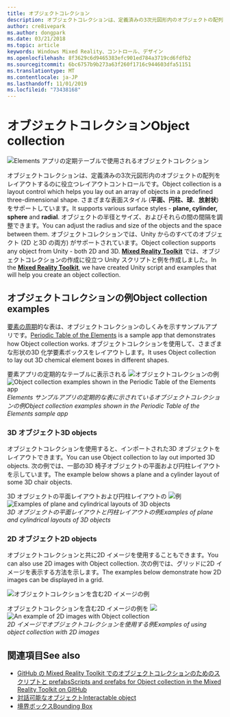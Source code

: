 ```yaml
---
title: オブジェクトコレクション
description: オブジェクトコレクションは、定義済みの3次元図形内のオブジェクトの配列をレイアウトするのに役立つレイアウトコントロールです。
author: cre8ivepark
ms.author: dongpark
ms.date: 03/21/2018
ms.topic: article
keywords: Windows Mixed Reality、コントロール、デザイン
ms.openlocfilehash: 8f3629c6d9465383efc901ed784a3719cd6fdfb2
ms.sourcegitcommit: 6bc6757b9b273a63f260f1716c944603dfa51151
ms.translationtype: MT
ms.contentlocale: ja-JP
ms.lasthandoff: 11/01/2019
ms.locfileid: "73438168"
---
```

# <a name="object-collection"></a><span data-ttu-id="d4f3a-104">オブジェクトコレクション</span><span class="sxs-lookup"><span data-stu-id="d4f3a-104">Object collection</span></span>

![Elements アプリの定期テーブルで使用されるオブジェクトコレクション](images/640px-objectcollection-hero-640px.jpg)<br>


<span data-ttu-id="d4f3a-106">オブジェクトコレクションは、定義済みの3次元図形内のオブジェクトの配列をレイアウトするのに役立つレイアウトコントロールです。</span><span class="sxs-lookup"><span data-stu-id="d4f3a-106">Object collection is a layout control which helps you lay out an array of objects in a predefined three-dimensional shape.</span></span> <span data-ttu-id="d4f3a-107">さまざまな表面スタイル (**平面、円柱、球**、**放射状**) をサポートしています。</span><span class="sxs-lookup"><span data-stu-id="d4f3a-107">It supports various surface styles - **plane, cylinder, sphere** and **radial**.</span></span> <span data-ttu-id="d4f3a-108">オブジェクトの半径とサイズ、およびそれらの間の間隔を調整できます。</span><span class="sxs-lookup"><span data-stu-id="d4f3a-108">You can adjust the radius and size of the objects and the space between them.</span></span> <span data-ttu-id="d4f3a-109">オブジェクトコレクションでは、Unity からのすべてのオブジェクト (2D と3D の両方) がサポートされています。</span><span class="sxs-lookup"><span data-stu-id="d4f3a-109">Object collection supports any object from Unity - both 2D and 3D.</span></span> <span data-ttu-id="d4f3a-110">**[Mixed Reality Toolkit](https://microsoft.github.io/MixedRealityToolkit-Unity/Documentation/README_ObjectCollection.html)** では、オブジェクトコレクションの作成に役立つ Unity スクリプトと例を作成しました。</span><span class="sxs-lookup"><span data-stu-id="d4f3a-110">In the **[Mixed Reality Toolkit](https://microsoft.github.io/MixedRealityToolkit-Unity/Documentation/README_ObjectCollection.html)**, we have created Unity script and examples that will help you create an object collection.</span></span>


## <a name="object-collection-examples"></a><span data-ttu-id="d4f3a-111">オブジェクトコレクションの例</span><span class="sxs-lookup"><span data-stu-id="d4f3a-111">Object collection examples</span></span>

<span data-ttu-id="d4f3a-112">[要素の周期](periodic-table-of-the-elements.md)的な表は、オブジェクトコレクションのしくみを示すサンプルアプリです。</span><span class="sxs-lookup"><span data-stu-id="d4f3a-112">[Periodic Table of the Elements](periodic-table-of-the-elements.md) is a sample app that demonstrates how Object collection works.</span></span> <span data-ttu-id="d4f3a-113">オブジェクトコレクションを使用して、さまざまな形状の3D 化学要素ボックスをレイアウトします。</span><span class="sxs-lookup"><span data-stu-id="d4f3a-113">It uses Object collection to lay out 3D chemical element boxes in different shapes.</span></span>

<span data-ttu-id="d4f3a-114">要素アプリの定期的なテーブルに表示される ![オブジェクトコレクションの例](images/periodictable-collections-1000px.jpg)</span><span class="sxs-lookup"><span data-stu-id="d4f3a-114">![Object collection examples shown in the Periodic Table of the Elements app](images/periodictable-collections-1000px.jpg)</span></span><br>
<span data-ttu-id="d4f3a-115">*Elements サンプルアプリの定期的な表に示されているオブジェクトコレクションの例*</span><span class="sxs-lookup"><span data-stu-id="d4f3a-115">*Object collection examples shown in the Periodic Table of the Elements sample app*</span></span>

### <a name="3d-objects"></a><span data-ttu-id="d4f3a-116">3D オブジェクト</span><span class="sxs-lookup"><span data-stu-id="d4f3a-116">3D objects</span></span>

<span data-ttu-id="d4f3a-117">オブジェクトコレクションを使用すると、インポートされた3D オブジェクトをレイアウトできます。</span><span class="sxs-lookup"><span data-stu-id="d4f3a-117">You can use Object collection to lay out imported 3D objects.</span></span> <span data-ttu-id="d4f3a-118">次の例では、一部の3D 椅子オブジェクトの平面および円柱レイアウトを示しています。</span><span class="sxs-lookup"><span data-stu-id="d4f3a-118">The example below shows a plane and a cylinder layout of some 3D chair objects.</span></span>

<span data-ttu-id="d4f3a-119">3D オブジェクトの平面レイアウトおよび円柱レイアウトの ![例](images/objectcollection-3dobjects-1000px.jpg)</span><span class="sxs-lookup"><span data-stu-id="d4f3a-119">![Examples of plane and cylindrical layouts of 3D objects](images/objectcollection-3dobjects-1000px.jpg)</span></span><br>
<span data-ttu-id="d4f3a-120">*3D オブジェクトの平面レイアウトと円柱レイアウトの例*</span><span class="sxs-lookup"><span data-stu-id="d4f3a-120">*Examples of plane and cylindrical layouts of 3D objects*</span></span>

### <a name="2d-objects"></a><span data-ttu-id="d4f3a-121">2D オブジェクト</span><span class="sxs-lookup"><span data-stu-id="d4f3a-121">2D objects</span></span>

<span data-ttu-id="d4f3a-122">オブジェクトコレクションと共に2D イメージを使用することもできます。</span><span class="sxs-lookup"><span data-stu-id="d4f3a-122">You can also use 2D images with Object collection.</span></span> <span data-ttu-id="d4f3a-123">次の例では、グリッドに2D イメージを表示する方法を示します。</span><span class="sxs-lookup"><span data-stu-id="d4f3a-123">The examples below demonstrate how 2D images can be displayed in a grid.</span></span>

![オブジェクトコレクションを含む2D イメージの例](images/940px-layout-3dobjects-3.jpg)

<span data-ttu-id="d4f3a-125">オブジェクトコレクションを含む2D イメージの例を ![](images/940px-layout-2dimages.jpg)</span><span class="sxs-lookup"><span data-stu-id="d4f3a-125">![An example of 2D images with Object collection](images/940px-layout-2dimages.jpg)</span></span><br>
<span data-ttu-id="d4f3a-126">*2D イメージでオブジェクトコレクションを使用する例*</span><span class="sxs-lookup"><span data-stu-id="d4f3a-126">*Examples of using object collection with 2D images*</span></span>

## <a name="see-also"></a><span data-ttu-id="d4f3a-127">関連項目</span><span class="sxs-lookup"><span data-stu-id="d4f3a-127">See also</span></span>
* [<span data-ttu-id="d4f3a-128">GitHub の Mixed Reality Toolkit でのオブジェクトコレクションのためのスクリプトと prefabs</span><span class="sxs-lookup"><span data-stu-id="d4f3a-128">Scripts and prefabs for Object collection in the Mixed Reality Toolkit on GitHub</span></span>](https://github.com/microsoft/MixedRealityToolkit-Unity/blob/mrtk_release/Documentation/README_ObjectCollection.md)
* [<span data-ttu-id="d4f3a-129">対話可能なオブジェクト</span><span class="sxs-lookup"><span data-stu-id="d4f3a-129">Interactable object</span></span>](interactable-object.md)
* [<span data-ttu-id="d4f3a-130">境界ボックス</span><span class="sxs-lookup"><span data-stu-id="d4f3a-130">Bounding Box</span></span>](app-bar-and-bounding-box.md)
